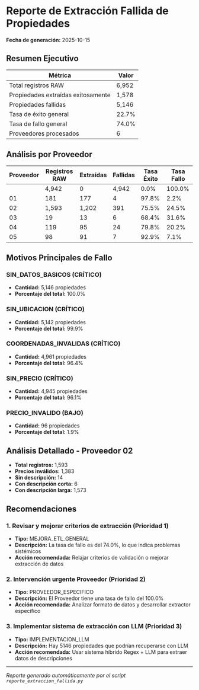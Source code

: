 # Reporte de Extracción Fallida de Propiedades

**Fecha de generación:** 2025-10-15

## Resumen Ejecutivo

| Métrica | Valor |
|---------|-------|
| Total registros RAW | 6,952 |
| Propiedades extraídas exitosamente | 1,578 |
| Propiedades fallidas | 5,146 |
| Tasa de éxito general | 22.7% |
| Tasa de fallo general | 74.0% |
| Proveedores procesados | 6 |

## Análisis por Proveedor

| Proveedor | Registros RAW | Extraídas | Fallidas | Tasa Éxito | Tasa Fallo |
|-----------|---------------|-----------|----------|------------|------------|
|  | 4,942 | 0 | 4,942 | 0.0% | 100.0% |
| 01 | 181 | 177 | 4 | 97.8% | 2.2% |
| 02 | 1,593 | 1,202 | 391 | 75.5% | 24.5% |
| 03 | 19 | 13 | 6 | 68.4% | 31.6% |
| 04 | 119 | 95 | 24 | 79.8% | 20.2% |
| 05 | 98 | 91 | 7 | 92.9% | 7.1% |

## Motivos Principales de Fallo

### SIN_DATOS_BASICOS (CRÍTICO)
- **Cantidad:** 5,146 propiedades
- **Porcentaje del total:** 100.0%

### SIN_UBICACION (CRÍTICO)
- **Cantidad:** 5,142 propiedades
- **Porcentaje del total:** 99.9%

### COORDENADAS_INVALIDAS (CRÍTICO)
- **Cantidad:** 4,961 propiedades
- **Porcentaje del total:** 96.4%

### SIN_PRECIO (CRÍTICO)
- **Cantidad:** 4,945 propiedades
- **Porcentaje del total:** 96.1%

### PRECIO_INVALIDO (BAJO)
- **Cantidad:** 96 propiedades
- **Porcentaje del total:** 1.9%

## Análisis Detallado - Proveedor 02

- **Total registros:** 1,593
- **Precios inválidos:** 1,383
- **Sin descripción:** 14
- **Con descripción corta:** 6
- **Con descripción larga:** 1,573

## Recomendaciones

### 1. Revisar y mejorar criterios de extracción (Prioridad 1)
- **Tipo:** MEJORA_ETL_GENERAL
- **Descripción:** La tasa de fallo es del 74.0%, lo que indica problemas sistémicos
- **Acción recomendada:** Relajar criterios de validación o mejorar extracción de datos

### 2. Intervención urgente Proveedor  (Prioridad 2)
- **Tipo:** PROVEEDOR_ESPECIFICO
- **Descripción:** El Proveedor  tiene una tasa de fallo del 100.0%
- **Acción recomendada:** Analizar formato de datos y desarrollar extractor específico

### 3. Implementar sistema de extracción con LLM (Prioridad 3)
- **Tipo:** IMPLEMENTACION_LLM
- **Descripción:** Hay 5146 propiedades que podrían recuperarse con LLM
- **Acción recomendada:** Usar sistema híbrido Regex + LLM para extraer datos de descripciones

---
*Reporte generado automáticamente por el script `reporte_extraccion_fallida.py`*
